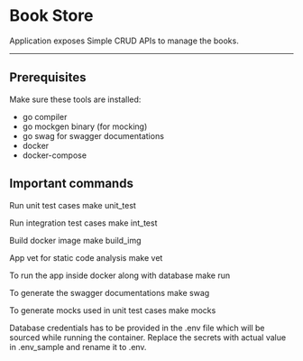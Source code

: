 # Book Store

Application exposes Simple CRUD APIs to manage the books.

---

## Prerequisites

Make sure these tools are installed:

- go compiler
- go mockgen binary (for mocking)
- go swag for swagger documentations
- docker
- docker-compose

## Important commands

Run unit test cases
make unit_test

Run integration test cases
make int_test

Build docker image 
make build_img

App vet for static code analysis
make vet

To run the app inside docker along with database
make run

To generate the swagger documentations
make swag

To generate mocks used in unit test cases
make mocks

Database credentials has to be provided in the .env file which will be sourced while running the container. Replace the secrets with actual value in .env_sample and rename it to .env.

